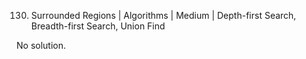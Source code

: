 130. Surrounded Regions | Algorithms | Medium | Depth-first Search, Breadth-first Search, Union Find

No solution.
